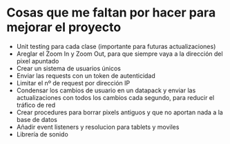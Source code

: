 # Cosas que me faltan por hacer para mejorar el proyecto
- Unit testing para cada clase (importante para futuras actualizaciones)
- Areglar el Zoom In y Zoom Out, para que siempre vaya a la dirección del pixel apuntado
- Crear un sistema de usuarios únicos
- Enviar las requests con un token de autenticidad
- Limitar el nº de request por dirección IP
- Condensar los cambios de usuario en un datapack y enviar las actualizaciones con todos los cambios cada segundo, para reducir el tráfico de red
- Crear procedures para borrar pixels antiguos y que no aportan nada a la base de datos
- Añadir event listeners y resolucion para tablets y moviles
- Librería de sonido